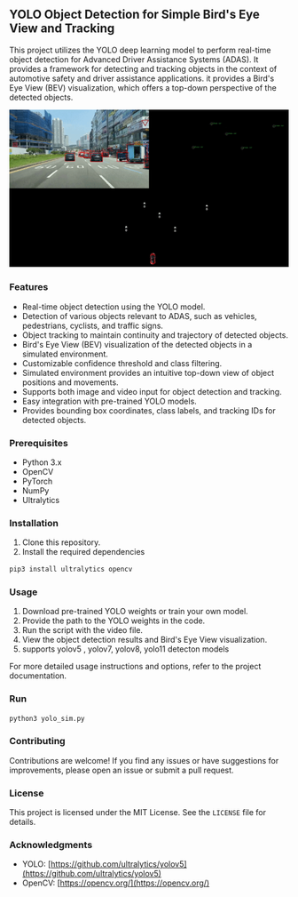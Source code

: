 ## YOLO Object Detection for Simple Bird's Eye View and Tracking

This project utilizes the YOLO deep learning model to perform real-time object detection for Advanced Driver Assistance Systems (ADAS). It provides a framework for detecting and tracking objects in the context of automotive safety and driver assistance applications. it provides a Bird's Eye View (BEV) visualization, which offers a top-down perspective of the detected objects.

![demo](demo.gif)

### Features

- Real-time object detection using the YOLO model.
- Detection of various objects relevant to ADAS, such as vehicles, pedestrians, cyclists, and traffic signs.
- Object tracking to maintain continuity and trajectory of detected objects.
- Bird's Eye View (BEV) visualization of the detected objects in a simulated environment.
- Customizable confidence threshold and class filtering.
- Simulated environment provides an intuitive top-down view of object positions and movements.
- Supports both image and video input for object detection and tracking.
- Easy integration with pre-trained YOLO models.
- Provides bounding box coordinates, class labels, and tracking IDs for detected objects.

### Prerequisites

- Python 3.x
- OpenCV
- PyTorch
- NumPy
- Ultralytics

### Installation

1. Clone this repository.
2. Install the required dependencies

```bash
pip3 install ultralytics opencv
```

### Usage

1. Download pre-trained YOLO weights or train your own model.
2. Provide the path to the YOLO weights in the code.
3. Run the script with the video file.
4. View the object detection results and Bird's Eye View visualization.
5. supports yolov5 , yolov7, yolov8, yolo11 detecton models

For more detailed usage instructions and options, refer to the project documentation.

### Run

```bash
python3 yolo_sim.py
```

### Contributing

Contributions are welcome! If you find any issues or have suggestions for improvements, please open an issue or submit a pull request.

### License

This project is licensed under the MIT License. See the `LICENSE` file for details.

### Acknowledgments

- YOLO: [https://github.com/ultralytics/yolov5](https://github.com/ultralytics/yolov5)
- OpenCV: [https://opencv.org/](https://opencv.org/)
